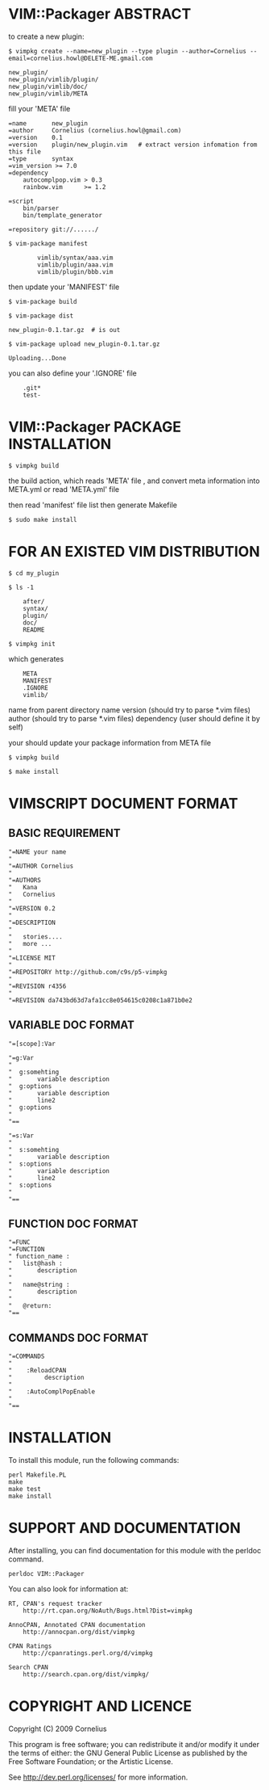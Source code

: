 VIM::Packager ABSTRACT
=======================

to create a new plugin:

    $ vimpkg create --name=new_plugin --type plugin --author=Cornelius --email=cornelius.howl@DELETE-ME.gmail.com

    new_plugin/
    new_plugin/vimlib/plugin/
    new_plugin/vimlib/doc/
    new_plugin/vimlib/META

fill your 'META' file

    =name       new_plugin
    =author     Cornelius (cornelius.howl@gmail.com)
    =version    0.1
    =version    plugin/new_plugin.vim   # extract version infomation from this file
    =type       syntax
    =vim_version >= 7.0
    =dependency
        autocomplpop.vim > 0.3
        rainbow.vim      >= 1.2

    =script
        bin/parser
        bin/template_generator

    =repository git://....../

    $ vim-package manifest

            vimlib/syntax/aaa.vim
            vimlib/plugin/aaa.vim
            vimlib/plugin/bbb.vim

then update your 'MANIFEST' file

    $ vim-package build

    $ vim-package dist

    new_plugin-0.1.tar.gz  # is out

    $ vim-package upload new_plugin-0.1.tar.gz

    Uploading...Done

you can also define your '.IGNORE' file

        .git*
        test-

VIM::Packager PACKAGE INSTALLATION
==================================

    $ vimpkg build

the build action, which reads 'META' file , and convert meta information into META.yml
    or read 'META.yml' file

then read 'manifest' file list
then generate Makefile

    $ sudo make install


FOR AN EXISTED VIM DISTRIBUTION
===============================

    $ cd my_plugin

    $ ls -1

        after/
        syntax/
        plugin/
        doc/
        README

    $ vimpkg init

which generates

        META
        MANIFEST
        .IGNORE
        vimlib/

name from parent directory name
version (should try to parse \*.vim files)
author  (should try to parse \*.vim files)
dependency (user should define it by self)

your should update your package information from META file

    $ vimpkg build 

    $ make install

VIMSCRIPT DOCUMENT FORMAT
=========================

BASIC REQUIREMENT
-----------------

    "=NAME your name
    "
    "=AUTHOR Cornelius
    "
    "=AUTHORS
    "   Kana
    "   Cornelius 
    "
    "=VERSION 0.2
    "
    "=DESCRIPTION
    "
    "   stories....
    "   more ...
    "
    "=LICENSE MIT
    "
    "=REPOSITORY http://github.com/c9s/p5-vimpkg
    "
    "=REVISION r4356
    "
    "=REVISION da743bd63d7afa1cc8e054615c0208c1a871b0e2

VARIABLE DOC FORMAT
----------------------

    "=[scope]:Var

    "=g:Var
    "
    "  g:somehting
    "       variable description
    "  g:options   
    "       variable description
    "       line2
    "  g:options
    "
    "==

    "=s:Var 
    "
    "  s:somehting
    "       variable description
    "  s:options   
    "       variable description
    "       line2
    "  s:options
    "
    "==

FUNCTION DOC FORMAT
-------------------

    "=FUNC
    "=FUNCTION
    " function_name :
    "   list@hash :
    "       description
    "
    "   name@string :
    "       description
    "   
    "   @return: 
    "==

COMMANDS DOC FORMAT
--------------------

    "=COMMANDS
    "   
    "    :ReloadCPAN
    "         description
    "
    "    :AutoComplPopEnable
    "
    "==

INSTALLATION
=========================

To install this module, run the following commands:

	perl Makefile.PL
	make
	make test
	make install

SUPPORT AND DOCUMENTATION
=========================

After installing, you can find documentation for this module with the
perldoc command.

    perldoc VIM::Packager

You can also look for information at:

    RT, CPAN's request tracker
        http://rt.cpan.org/NoAuth/Bugs.html?Dist=vimpkg

    AnnoCPAN, Annotated CPAN documentation
        http://annocpan.org/dist/vimpkg

    CPAN Ratings
        http://cpanratings.perl.org/d/vimpkg

    Search CPAN
        http://search.cpan.org/dist/vimpkg/


COPYRIGHT AND LICENCE
=====================

Copyright (C) 2009 Cornelius

This program is free software; you can redistribute it and/or modify it
under the terms of either: the GNU General Public License as published
by the Free Software Foundation; or the Artistic License.

See http://dev.perl.org/licenses/ for more information.

